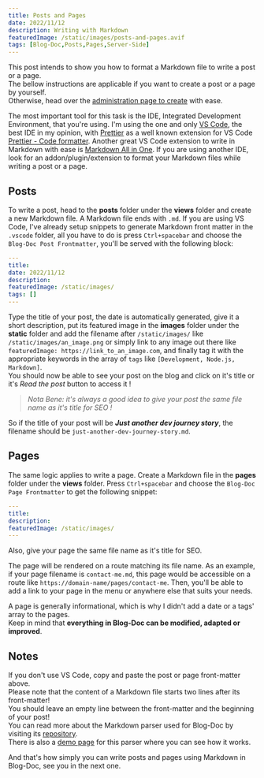 ```yaml
---
title: Posts and Pages
date: 2022/11/12
description: Writing with Markdown
featuredImage: /static/images/posts-and-pages.avif
tags: [Blog-Doc,Posts,Pages,Server-Side]
---
```

This post intends to show you how to format a Markdown file to write a post or a page.<br />
The bellow instructions are applicable if you want to create a post or a page  by yourself.  
Otherwise, head over the [administration page to create](/admin-create) with ease.

The most important tool for this task is the IDE, Integrated Development Environment, that you're using. I'm using the one and only [VS Code](https://code.visualstudio.com/), the best IDE in my opinion, with [Prettier](https://prettier.io/) as a well known extension for VS Code [Prettier - Code formatter](https://marketplace.visualstudio.com/items?itemName=esbenp.prettier-vscode). Another great VS Code extension to write in Markdown with ease is [Markdown All in One](https://marketplace.visualstudio.com/items?itemName=yzhang.markdown-all-in-one). If you are using another IDE, look for an addon/plugin/extension to format your Markdown files while writing a post or a page.

## Posts

To write a post, head to the **posts** folder under the **views** folder and create a new Markdown file. A Markdown file ends with `.md`. If you are using VS Code, I've already setup snippets to generate Markdown front matter in the `.vscode` folder, all you have to do is press `Ctrl+spacebar` and choose the `Blog-Doc Post Frontmatter`, you'll be served with the following block:

```yaml
---
title:
date: 2022/11/12
description:
featuredImage: /static/images/
tags: []
---
```

Type the title of your post, the date is automatically generated, give it a short description, put its featured image in the **images** folder under the **static** folder and add the filename after `/static/images/` like `/static/images/an_image.png` or simply link to any image out there like `featuredImage: https://link_to_an_image.com`, and finally tag it with the appropriate keywords in the array of `tags` like `[Development, Node.js, Markdown]`.  
You should now be able to see your post on the blog and click on it's title or it's _Read the post_ button to access it !

> _Nota Bene: it's always a good idea to give your post the same file name as it's title for SEO !_

So if the title of your post will be **_Just another dev journey story_**, the filename should be `just-another-dev-journey-story.md`.

## Pages

The same logic applies to write a page. Create a Markdown file in the **pages** folder under the **views** folder. Press `Ctrl+spacebar` and choose the `Blog-Doc Page Frontmatter` to get the following snippet:

```yaml
---
title:
description:
featuredImage: /static/images/
---
```

Also, give your page the same file name as it's title for SEO.

The page will be rendered on a route matching its file name. As an example, if your page filename is `contact-me.md`, this page would be accessible on a route like `https://domain-name/pages/contact-me`. Then, you'll be able to add a link to your page in the menu or anywhere else that suits your needs.

A page is generally informational, which is why I didn't add a date or a tags' array to the pages.  
Keep in mind that **everything in Blog-Doc can be modified, adapted or improved**.

## Notes

If you don't use VS Code, copy and paste the post or page front-matter above.  
Please note that the content of a Markdown file starts two lines after its front-matter!  
You should leave an empty line between the front-matter and the beginning of your post!  
You can read more about the Markdown parser used for Blog-Doc by visiting its [repository](https://github.com/markedjs/marked).  
There is also a [demo page](https://marked.js.org/demo/) for this parser where you can see how it works.

And that's how simply you can write posts and pages using Markdown in Blog-Doc, see you in the next one.
